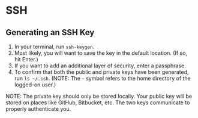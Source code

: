 # SSH


## Generating an SSH Key

1. In your terminal, run `ssh-keygen`.
2. Most likely, you will want to save the key in the default location.  (If so, hit Enter.)
3. If you want to add an additional layer of security, enter a passphrase.
4. To confirm that both the public and private keys have been generated, run `ls ~/.ssh`.  (NOTE: The `~` symbol refers to the home directory of the logged-on user.)

NOTE: The private key should only be stored locally.  Your public key will be stored on places like GitHub, Bitbucket, etc.  The two keys communicate to properly authenticate you.